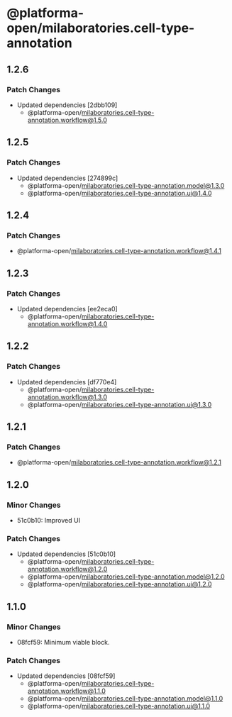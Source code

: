 # @platforma-open/milaboratories.cell-type-annotation

## 1.2.6

### Patch Changes

- Updated dependencies [2dbb109]
  - @platforma-open/milaboratories.cell-type-annotation.workflow@1.5.0

## 1.2.5

### Patch Changes

- Updated dependencies [274899c]
  - @platforma-open/milaboratories.cell-type-annotation.model@1.3.0
  - @platforma-open/milaboratories.cell-type-annotation.ui@1.4.0

## 1.2.4

### Patch Changes

- @platforma-open/milaboratories.cell-type-annotation.workflow@1.4.1

## 1.2.3

### Patch Changes

- Updated dependencies [ee2eca0]
  - @platforma-open/milaboratories.cell-type-annotation.workflow@1.4.0

## 1.2.2

### Patch Changes

- Updated dependencies [df770e4]
  - @platforma-open/milaboratories.cell-type-annotation.workflow@1.3.0
  - @platforma-open/milaboratories.cell-type-annotation.ui@1.3.0

## 1.2.1

### Patch Changes

- @platforma-open/milaboratories.cell-type-annotation.workflow@1.2.1

## 1.2.0

### Minor Changes

- 51c0b10: Improved UI

### Patch Changes

- Updated dependencies [51c0b10]
  - @platforma-open/milaboratories.cell-type-annotation.workflow@1.2.0
  - @platforma-open/milaboratories.cell-type-annotation.model@1.2.0
  - @platforma-open/milaboratories.cell-type-annotation.ui@1.2.0

## 1.1.0

### Minor Changes

- 08fcf59: Minimum viable block.

### Patch Changes

- Updated dependencies [08fcf59]
  - @platforma-open/milaboratories.cell-type-annotation.workflow@1.1.0
  - @platforma-open/milaboratories.cell-type-annotation.model@1.1.0
  - @platforma-open/milaboratories.cell-type-annotation.ui@1.1.0
